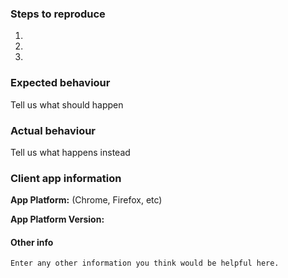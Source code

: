 <!--
Thanks for reporting a bug for xBrowserSync!

This is the bug tracker for the xBrowserSync client apps. If you are running an xBrowserSync service and need to report a bug for it, please do so at https://github.com/xBrowserSync/API/issues/.

Alternatively, if you are a user and need to report an issue with a particular xBrowserSync service, please go to https://www.xbrowsersync.org/contact/.

Otherwise, to make it possible for us to help you please fill out the information below:
--> 

### Steps to reproduce
1.
2.
3.

### Expected behaviour
Tell us what should happen

### Actual behaviour
Tell us what happens instead

### Client app information
**App Platform:** (Chrome, Firefox, etc) 

**App Platform Version:** 

#### Other info
```
Enter any other information you think would be helpful here.
```
